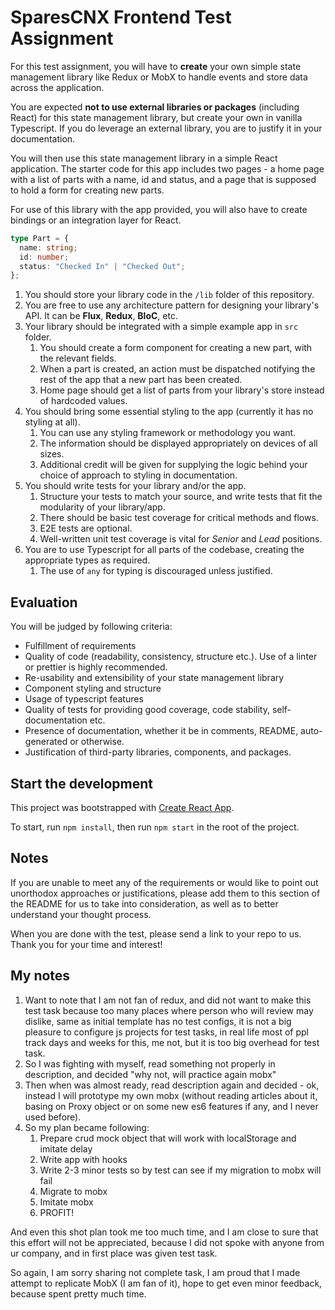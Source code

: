 # SparesCNX Frontend Test Assignment

For this test assignment, you will have to **create** your own simple state management library like Redux or MobX to handle events and store data across the application.

You are expected **not to use external libraries or packages** (including React) for this state management library, but create your own in vanilla Typescript. If you do leverage an external library, you are to justify it in your documentation.

You will then use this state management library in a simple React application. The starter code for this app includes two pages - a home page with a list of parts with a name, id and status, and a page that is supposed to hold a form for creating new parts.

For use of this library with the app provided, you will also have to create bindings or an integration layer for React.

```ts
type Part = {
  name: string;
  id: number;
  status: "Checked In" | "Checked Out";
};
```

1. You should store your library code in the `/lib` folder of this repository.
2. You are free to use any architecture pattern for designing your library's API. It can be **Flux**, **Redux**, **BloC**, etc.
3. Your library should be integrated with a simple example app in `src` folder.
   1. You should create a form component for creating a new part, with the relevant fields.
   2. When a part is created, an action must be dispatched notifying the rest of the app that a new part has been created.
   3. Home page should get a list of parts from your library's store instead of hardcoded values.
4. You should bring some essential styling to the app (currently it has no styling at all).
   1. You can use any styling framework or methodology you want.
   2. The information should be displayed appropriately on devices of all sizes.
   3. Additional credit will be given for supplying the logic behind your choice of approach to styling in documentation.
5. You should write tests for your library and/or the app.
   1. Structure your tests to match your source, and write tests that fit the modularity of your library/app.
   2. There should be basic test coverage for critical methods and flows.
   3. E2E tests are optional.
   4. Well-written unit test coverage is vital for _Senior_ and _Lead_ positions.
6. You are to use Typescript for all parts of the codebase, creating the appropriate types as required.
   1. The use of `any` for typing is discouraged unless justified.

## Evaluation

You will be judged by following criteria:

- Fulfillment of requirements
- Quality of code (readability, consistency, structure etc.). Use of a linter or prettier is highly recommended.
- Re-usability and extensibility of your state management library
- Component styling and structure
- Usage of typescript features
- Quality of tests for providing good coverage, code stability, self-documentation etc.
- Presence of documentation, whether it be in comments, README, auto-generated or otherwise.
- Justification of third-party libraries, components, and packages.

## Start the development

This project was bootstrapped with [Create React App](https://github.com/facebook/create-react-app).

To start, run `npm install`, then run `npm start` in the root of the project.

## Notes

If you are unable to meet any of the requirements or would like to point out unorthodox approaches or justifications, please add them to this section of the README for us to take into consideration, as well as to better understand your thought process.

When you are done with the test, please send a link to your repo to us. Thank you for your time and interest!


## My notes

1. Want to note that I am not fan of redux, and did not want to make this test task because too many places where person who will review may dislike, same as initial template has no test configs, it is not a big pleasure to configure js projects for test tasks, in real life most of ppl track days and weeks for this, me not, but it is too big overhead for test task.
2. So I was fighting with myself, read something not properly in description, and decided "why not, will practice again mobx"
3. Then when was almost ready, read description again and decided - ok, instead I will prototype my own mobx (without reading articles about it, basing on Proxy object or on some new es6 features if any, and I never used before).
4. So my plan became following:
   1. Prepare crud mock object that will work with localStorage and imitate delay      
   2. Write app with hooks
   3. Write 2-3 minor tests so by test can see if my migration to mobx will fail
   4. Migrate to mobx
   5. Imitate mobx
   6. PROFIT!
   
And even this shot plan took me too much time, and I am close to sure that this effort will not be appreciated, because I did not spoke with anyone from ur company, and in first place was given test task.

So again, I am sorry sharing not complete task, I am proud that I made attempt to replicate MobX (I am fan of it), hope to get even minor feedback, because spent pretty much time.
